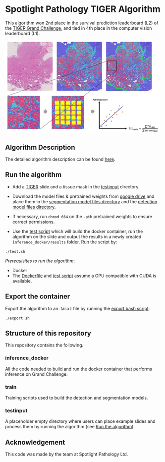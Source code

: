 # Spotlight Pathology TIGER Algorithm

This algorithm won 2nd place in the survival prediction leaderboard (L2) of the
[TIGER Grand Challenge](https://tiger.grand-challenge.org/Home/), 
and tied in 4th place in the computer vision leaderboard (L1).

<img src="cover.jpg" alt="drawing" width="500"/>

Algorithm Description
---------------------
The detailed algorithm description can be found 
[here](https://rumc-gcorg-p-public.s3.amazonaws.com/evaluation-supplementary/636/8bdfff21-5369-4e14-8017-045d7261b152/TIGER_Spotlight_Pathology.pdf).

Run the algorithm
-----------------
- Add a [TIGER](https://tiger.grand-challenge.org/Data/) 
slide and a tissue mask in the [testinput](testinput) directory.

- Download the model files & pretrained weights from [google drive](https://drive.google.com/drive/folders/1_S9FB-igaXu0icKwRh-j5aYMX8dehRD5?usp=sharing)
and place them in the 
[segmentation model files directory](inference_docker/tigeralgorithmexample/challenge_utils/models/segmentation/model_files)
and the [detection model files directory](inference_docker/tigeralgorithmexample/challenge_utils/models/detection/model_files).

- If necessary, run `chmod 664` on the `.pth` pretrained weights to ensure
correct permissions.

- Use the [test script](inference_docker/test.sh) which will build the docker 
container, run the algorithm on the slide and output the results in a newly 
created `inference_docker/results` folder. 
Run the script by:
```
./test.sh
```

*Prerequisites to run the algorithm*:
- Docker
- The [Dockerfile](inference_docker/Dockerfile) and 
[test script](inference_docker/test.sh) assume a GPU compatible with CUDA is
available. 

Export the container
--------------------
Export the algorithm to an .tar.xz file by running the
[export bash script](inference_docker/export.sh):
```
./export.sh
```

Structure of this repository
---------------------------------------
This repository contains the following.

### inference_docker
All the code needed to build and run the docker container that performs
inference on Grand Challenge.

### train
Training scripts used to build the detection and segmentation models.

### testinput
A placeholder empty directory where users can place example slides and process them 
by running the algorithm (see [Run the algorithm](#run-the-algorithm)).



Acknowledgement
---------------
This code was made by the team at Spotlight Pathology Ltd.
